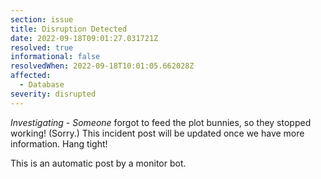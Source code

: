 ```yaml
---
section: issue
title: Disruption Detected
date: 2022-09-18T09:01:27.031721Z
resolved: true
informational: false
resolvedWhen: 2022-09-18T10:01:05.662028Z
affected:
  - Database
severity: disrupted
---
```

*Investigating* - _Someone_ forgot to feed the plot bunnies, so they stopped working! (Sorry.) This incident post will be updated once we have more information. Hang tight!

This is an automatic post by a monitor bot.
        